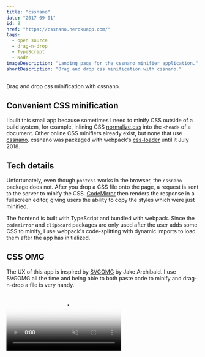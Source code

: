 ```yaml
---
title: "cssnano"
date: "2017-09-01"
id: 8
href: "https://cssnano.herokuapp.com/"
tags:
  - open source
  - drag-n-drop
  - TypeScript
  - Node
imageDescription: "Landing page for the cssnano minifier application."
shortDescription: "Drag and drop css minification with cssnano."
---
```


Drag and drop css minification with cssnano.

## Convenient CSS minification

I built this small app because sometimes I need to minify CSS outside of a build system, for example, inlining CSS [normalize.css](https://github.com/necolas/normalize.css) into the `<head>` of a document. Other online CSS minifiers already exist, but none that use [cssnano](https://cssnano.co/). cssnano was packaged with webpack's [css-loader](https://github.com/webpack-contrib/css-loader) until it July 2018.

## Tech details

Unfortunately, even though `postcss` works in the browser, the `cssnano` package does not. After you drop a CSS file onto the page, a request is sent to the server to minify the CSS. [CodeMirror](https://codemirror.net/) then renders the response in a fullscreen editor, giving users the ability to copy the styles which were just minified.

The frontend is built with TypeScript and bundled with webpack. Since the `codemirror` and `clipboard` packages are only used after the user adds some CSS to minify, I use webpack's code-splitting with dynamic imports to load them after the app has initialized.

## CSS OMG

The UX of this app is inspired by [SVGOMG](https://jakearchibald.github.io/svgomg/) by Jake Archibald. I use SVGOMG all the time and being able to both paste code to minify and drag-n-drop a file is very handy.

<!-- markdownlint-disable MD033 -->
<video muted playsinline controls loop poster="/cssnano-minifier-poster.png">
  <source src="cssnano-minifier.webm" type="video/webm; codecs=vp9,vorbis">
  <source src="cssnano-minifier.mp4" type="video/mp4">
</video>
